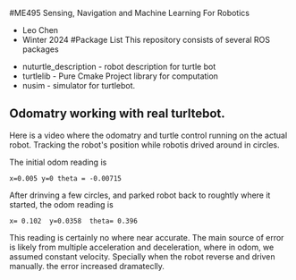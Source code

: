 #ME495 Sensing, Navigation and Machine Learning For Robotics
* Leo Chen
* Winter 2024
#Package List
This repository consists of several ROS packages
- nuturtle_description - robot description for turtle bot
- turtlelib - Pure Cmake Project library for computation
- nusim - simulator for turtlebot.


## Odomatry working with real turltebot. 

Here is a video where the odomatry and turtle control running on the actual robot. Tracking the robot's position while robotis drived around in circles.

[](https://github.com/ME495-Navigation/slam-project-me495/assets/7969697/81fa220b-b19b-435d-8e55-745e553d9f54)

The initial odom reading is 
```
x=0.005 y=0 theta = -0.00715
```

After drinving a few circles, and parked robot back to roughtly where it started, the odom reading is 

```
x= 0.102  y=0.0358  theta= 0.396
```

This reading is certainly no where near accurate. The main source of error is likely from multiple acceleration and deceleration, where in odom, we assumed constant velocity. Specially when the robot reverse and driven manually. the error increased dramateclly. 